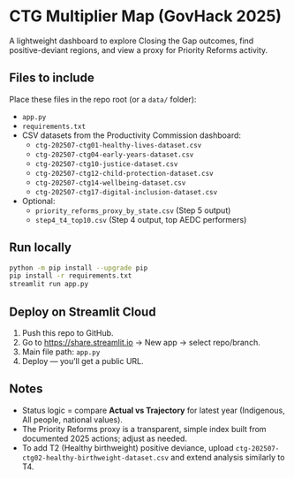 
# CTG Multiplier Map (GovHack 2025)

A lightweight dashboard to explore Closing the Gap outcomes, find positive-deviant regions, and view a proxy for Priority Reforms activity.

## Files to include
Place these files in the repo root (or a `data/` folder):
- `app.py`
- `requirements.txt`
- CSV datasets from the Productivity Commission dashboard:
  - `ctg-202507-ctg01-healthy-lives-dataset.csv`
  - `ctg-202507-ctg04-early-years-dataset.csv`
  - `ctg-202507-ctg10-justice-dataset.csv`
  - `ctg-202507-ctg12-child-protection-dataset.csv`
  - `ctg-202507-ctg14-wellbeing-dataset.csv`
  - `ctg-202507-ctg17-digital-inclusion-dataset.csv`
- Optional:
  - `priority_reforms_proxy_by_state.csv` (Step 5 output)
  - `step4_t4_top10.csv` (Step 4 output, top AEDC performers)

## Run locally
```bash
python -m pip install --upgrade pip
pip install -r requirements.txt
streamlit run app.py
```

## Deploy on Streamlit Cloud
1. Push this repo to GitHub.
2. Go to https://share.streamlit.io → New app → select repo/branch.
3. Main file path: `app.py`
4. Deploy — you’ll get a public URL.

## Notes
- Status logic = compare **Actual vs Trajectory** for latest year (Indigenous, All people, national values).
- The Priority Reforms proxy is a transparent, simple index built from documented 2025 actions; adjust as needed.
- To add T2 (Healthy birthweight) positive deviance, upload `ctg-202507-ctg02-healthy-birthweight-dataset.csv` and extend analysis similarly to T4.
